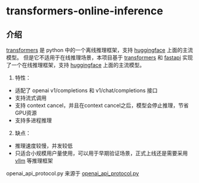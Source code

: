 # transformers-online-inference

## 介绍
[transformers](https://github.com/huggingface/transformers) 是 python 中的一个离线推理框架，支持 [huggingface](https://huggingface.co/models) 上面的主流模型。
但是它不适用于在线推理场景，本项目基于 [transformers](https://github.com/huggingface/transformers) 和 [fastapi](https://github.com/tiangolo/fastapi) 实现了一个在线推理框架，支持 [huggingface](https://huggingface.co/models) 上面的主流模型。

1. 特性：
- 适配了 openai v1/completions 和 v1/chat/completions 接口
- 支持流式调用
- 支持 context cancel，并且在context cancel之后，模型会停止推理，节省GPU资源
- 支持多进程推理

2. 缺点：
- 推理速度较慢，并发较低
- 只适合小规模用户量使用，可以用于早期验证场景，正式上线还是需要采用 [vllm](https://github.com/vllm-project/vllm/) 等推理框架

openai_api_protocol.py 来源于 [openai_api_protocol.py](https://github.com/lm-sys/FastChat/blob/main/fastchat/protocol/openai_api_protocol.py)